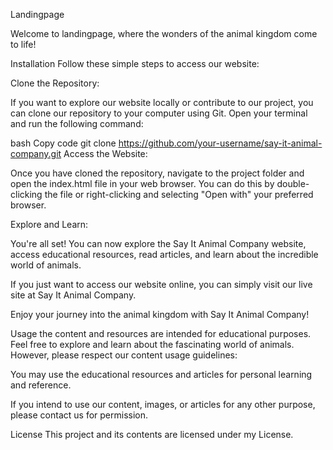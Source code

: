 Landingpage

Welcome to landingpage, where the wonders of the animal kingdom come to life!

Installation
Follow these simple steps to access our website:

Clone the Repository:

If you want to explore our website locally or contribute to our project, you can clone our repository to your computer using Git. Open your terminal and run the following command:

bash
Copy code
git clone https://github.com/your-username/say-it-animal-company.git
Access the Website:

Once you have cloned the repository, navigate to the project folder and open the index.html file in your web browser. You can do this by double-clicking the file or right-clicking and selecting "Open with" your preferred browser.

Explore and Learn:

You're all set! You can now explore the Say It Animal Company website, access educational resources, read articles, and learn about the incredible world of animals.

If you just want to access our website online, you can simply visit our live site at Say It Animal Company.

Enjoy your journey into the animal kingdom with Say It Animal Company!

Usage
the content and resources are intended for educational purposes. Feel free to explore and learn about the fascinating world of animals. However, please respect our content usage guidelines:

You may use the educational resources and articles for personal learning and reference.

If you intend to use our content, images, or articles for any other purpose, please contact us for permission.

License
This project and its contents are licensed under my License.
